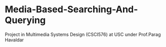 Media-Based-Searching-And-Querying
==================================

Project in Multimedia Systems Design (CSCI576) at USC under Prof.Parag Havaldar
